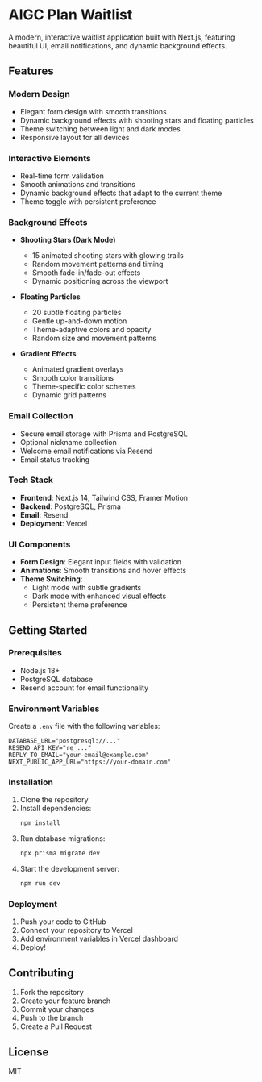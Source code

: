 # AIGC Plan Waitlist

A modern, interactive waitlist application built with Next.js, featuring beautiful UI, email notifications, and dynamic background effects.

## Features

### Modern Design
- Elegant form design with smooth transitions
- Dynamic background effects with shooting stars and floating particles
- Theme switching between light and dark modes
- Responsive layout for all devices

### Interactive Elements
- Real-time form validation
- Smooth animations and transitions
- Dynamic background effects that adapt to the current theme
- Theme toggle with persistent preference

### Background Effects
- **Shooting Stars (Dark Mode)**
  - 15 animated shooting stars with glowing trails
  - Random movement patterns and timing
  - Smooth fade-in/fade-out effects
  - Dynamic positioning across the viewport

- **Floating Particles**
  - 20 subtle floating particles
  - Gentle up-and-down motion
  - Theme-adaptive colors and opacity
  - Random size and movement patterns

- **Gradient Effects**
  - Animated gradient overlays
  - Smooth color transitions
  - Theme-specific color schemes
  - Dynamic grid patterns

### Email Collection
- Secure email storage with Prisma and PostgreSQL
- Optional nickname collection
- Welcome email notifications via Resend
- Email status tracking

### Tech Stack
- **Frontend**: Next.js 14, Tailwind CSS, Framer Motion
- **Backend**: PostgreSQL, Prisma
- **Email**: Resend
- **Deployment**: Vercel

### UI Components
- **Form Design**: Elegant input fields with validation
- **Animations**: Smooth transitions and hover effects
- **Theme Switching**: 
  - Light mode with subtle gradients
  - Dark mode with enhanced visual effects
  - Persistent theme preference

## Getting Started

### Prerequisites
- Node.js 18+
- PostgreSQL database
- Resend account for email functionality

### Environment Variables
Create a `.env` file with the following variables:
```env
DATABASE_URL="postgresql://..."
RESEND_API_KEY="re_..."
REPLY_TO_EMAIL="your-email@example.com"
NEXT_PUBLIC_APP_URL="https://your-domain.com"
```

### Installation
1. Clone the repository
2. Install dependencies:
   ```bash
   npm install
   ```
3. Run database migrations:
   ```bash
   npx prisma migrate dev
   ```
4. Start the development server:
   ```bash
   npm run dev
   ```

### Deployment
1. Push your code to GitHub
2. Connect your repository to Vercel
3. Add environment variables in Vercel dashboard
4. Deploy!

## Contributing
1. Fork the repository
2. Create your feature branch
3. Commit your changes
4. Push to the branch
5. Create a Pull Request

## License
MIT
